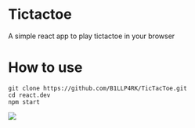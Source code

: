 # Tictactoe

A simple react app to play tictactoe in your browser

# How to use
```
git clone https://github.com/B1LLP4RK/TicTacToe.git
cd react.dev
npm start
```

![]([https://github.com/Your_Repository_Name/Your_GIF_Name.gif](https://github.com/B1LLP4RK/TicTacToe/blob/main/screenshot.gif))
